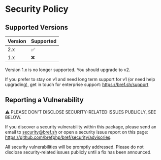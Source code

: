 # Security Policy

## Supported Versions

| Version | Supported          |
| ------- | ------------------ |
| 2.x     | :white_check_mark: |
| 1.x     | :x:                |

Version 1.x is no longer supported. You should upgrade to v2.

If you prefer to stay on v1 and need long term support for v1 (or need help upgrading), get in touch for enterprise support: https://bref.sh/support

## Reporting a Vulnerability

⚠️ PLEASE DON'T DISCLOSE SECURITY-RELATED ISSUES PUBLICLY, SEE BELOW.

If you discover a security vulnerability within this package, please send an email to security@bref.sh or open a security issue report on this page: https://github.com/brefphp/bref/security/advisories.

All security vulnerabilities will be promptly addressed. Please do not disclose security-related issues publicly until a fix has been announced.
